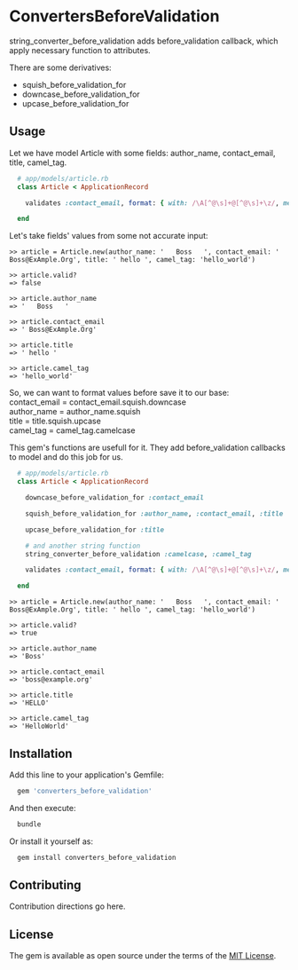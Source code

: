 # ConvertersBeforeValidation

string_converter_before_validation adds before_validation callback, which apply necessary function to attributes.

There are some derivatives: 

* squish_before_validation_for
* downcase_before_validation_for
* upcase_before_validation_for

## Usage

Let we have model Article with some fields: author_name, contact_email, title, camel_tag.

```ruby
  # app/models/article.rb
  class Article < ApplicationRecord

    validates :contact_email, format: { with: /\A[^@\s]+@[^@\s]+\z/, message: "Not email format" }

  end
```

Let's take fields' values from some not accurate input:

```
>> article = Article.new(author_name: '   Boss   ', contact_email: ' Boss@ExAmple.Org', title: ' hello ', camel_tag: 'hello_world')

>> article.valid?
=> false

>> article.author_name
=> '   Boss   '

>> article.contact_email
=> ' Boss@ExAmple.Org'

>> article.title
=> ' hello '

>> article.camel_tag
=> 'hello_world'

```

So, we can want to format values before save it to our base:  
  contact_email = contact_email.squish.downcase  
  author_name = author_name.squish  
  title = title.squish.upcase  
  camel_tag = camel_tag.camelcase

This gem's functions are usefull for it. They add before_validation callbacks to model and do this job for us.

```ruby
  # app/models/article.rb
  class Article < ApplicationRecord

    downcase_before_validation_for :contact_email

    squish_before_validation_for :author_name, :contact_email, :title

    upcase_before_validation_for :title

    # and another string function
    string_converter_before_validation :camelcase, :camel_tag

    validates :contact_email, format: { with: /\A[^@\s]+@[^@\s]+\z/, message: "Not email format" }

  end
```

```
>> article = Article.new(author_name: '   Boss   ', contact_email: ' Boss@ExAmple.Org', title: ' hello ', camel_tag: 'hello_world')

>> article.valid?
=> true

>> article.author_name
=> 'Boss'

>> article.contact_email
=> 'boss@example.org'

>> article.title
=> 'HELLO'

>> article.camel_tag
=> 'HelloWorld'

```

## Installation

Add this line to your application's Gemfile:

```ruby
  gem 'converters_before_validation'
```

And then execute:

```bash
  bundle
```

Or install it yourself as:

```bash
  gem install converters_before_validation
```

## Contributing
Contribution directions go here.

## License
The gem is available as open source under the terms of the [MIT License](https://opensource.org/licenses/MIT).

